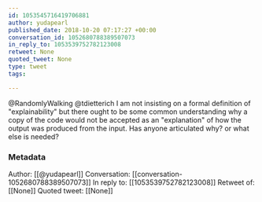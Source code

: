 ```yaml
---
id: 1053545716419706881
author: yudapearl
published_date: 2018-10-20 07:17:27 +00:00
conversation_id: 1052680788389507073
in_reply_to: 1053539752782123008
retweet: None
quoted_tweet: None
type: tweet
tags:

---
```


@RandomlyWalking @tdietterich I am not insisting on a formal definition of "explainability" but there ought to be
some common understanding why a copy of the code would not be accepted as an "explanation" of how the output was produced from the input. Has anyone articulated why? or what else is needed?

### Metadata

Author: [[@yudapearl]]
Conversation: [[conversation-1052680788389507073]]
In reply to: [[1053539752782123008]]
Retweet of: [[None]]
Quoted tweet: [[None]]
